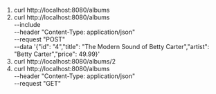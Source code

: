 1. curl http://localhost:8080/albums
2. curl http://localhost:8080/albums \
    --include \
    --header "Content-Type: application/json" \
    --request "POST" \
    --data '{"id": "4","title": "The Modern Sound of Betty Carter","artist": "Betty Carter","price": 49.99}'
3. curl http://localhost:8080/albums/2
4. curl http://localhost:8080/albums \
    --header "Content-Type: application/json" \
    --request "GET"